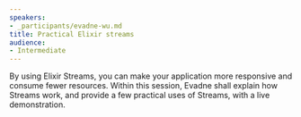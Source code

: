 ```yaml
---
speakers:
- _participants/evadne-wu.md
title: Practical Elixir streams
audience:
- Intermediate
---
```

By using Elixir Streams, you can make your application more responsive and consume fewer resources. Within this session, Evadne shall explain how Streams work, and provide a few practical uses of Streams, with a live demonstration.
